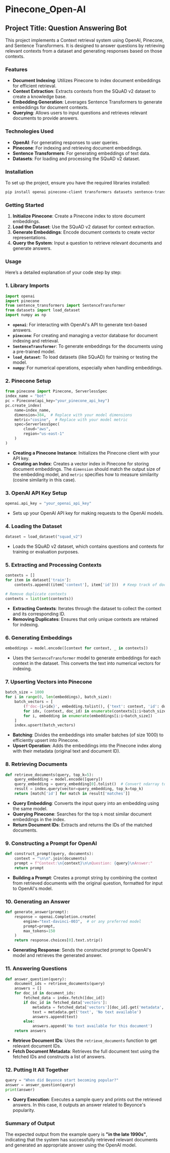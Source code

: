 # Pinecone_Open-AI


## Project Title: Question Answering Bot

This project implements a Context retrieval system using OpenAI, Pinecone, and Sentence Transformers. It is designed to answer questions by retrieving relevant contexts from a dataset and generating responses based on those contexts.

### Features

- **Document Indexing**: Utilizes Pinecone to index document embeddings for efficient retrieval.
- **Context Extraction**: Extracts contexts from the SQuAD v2 dataset to create a knowledge base.
- **Embedding Generation**: Leverages Sentence Transformers to generate embeddings for document contexts.
- **Querying**: Allows users to input questions and retrieves relevant documents to provide answers.

### Technologies Used

- **OpenAI**: For generating responses to user queries.
- **Pinecone**: For indexing and retrieving document embeddings.
- **Sentence Transformers**: For generating embeddings of text data.
- **Datasets**: For loading and processing the SQuAD v2 dataset.

### Installation

To set up the project, ensure you have the required libraries installed:

```bash
pip install openai pinecone-client transformers datasets sentence-transformers
```

### Getting Started

1. **Initialize Pinecone**: Create a Pinecone index to store document embeddings.
2. **Load the Dataset**: Use the SQuAD v2 dataset for context extraction.
3. **Generate Embeddings**: Encode document contexts to create vector representations.
4. **Query the System**: Input a question to retrieve relevant documents and generate answers.

### Usage

Here’s a detailed explanation of your code step by step:

### 1. **Library Imports**

```python
import openai
import pinecone
from sentence_transformers import SentenceTransformer
from datasets import load_dataset
import numpy as np
```

- **`openai`**: For interacting with OpenAI's API to generate text-based answers.
- **`pinecone`**: For creating and managing a vector database for document indexing and retrieval.
- **`SentenceTransformer`**: To generate embeddings for the documents using a pre-trained model.
- **`load_dataset`**: To load datasets (like SQuAD) for training or testing the model.
- **`numpy`**: For numerical operations, especially when handling embeddings.

### 2. **Pinecone Setup**

```python
from pinecone import Pinecone, ServerlessSpec
index_name = "bot"
pc = Pinecone(api_key="your_pinecone_api_key")
pc.create_index(
    name=index_name,
    dimension=384,  # Replace with your model dimensions
    metric="cosine",  # Replace with your model metric
    spec=ServerlessSpec(
        cloud="aws",
        region="us-east-1"
    )
)
```

- **Creating a Pinecone Instance**: Initializes the Pinecone client with your API key.
- **Creating an Index**: Creates a vector index in Pinecone for storing document embeddings. The `dimension` should match the output size of the embedding model, and `metric` specifies how to measure similarity (cosine similarity in this case).

### 3. **OpenAI API Key Setup**

```python
openai.api_key = "your_openai_api_key"
```

- Sets up your OpenAI API key for making requests to the OpenAI models.

### 4. **Loading the Dataset**

```python
dataset = load_dataset("squad_v2")
```

- Loads the SQuAD v2 dataset, which contains questions and contexts for training or evaluation purposes.

### 5. **Extracting and Processing Contexts**

```python
contexts = []
for item in dataset['train']:
    contexts.append((item['context'], item['id']))  # Keep track of document IDs

# Remove duplicate contexts
contexts = list(set(contexts))
```

- **Extracting Contexts**: Iterates through the dataset to collect the context and its corresponding ID.
- **Removing Duplicates**: Ensures that only unique contexts are retained for indexing.

### 6. **Generating Embeddings**

```python
embeddings = model.encode([context for context, _ in contexts])
```

- Uses the `SentenceTransformer` model to generate embeddings for each context in the dataset. This converts the text into numerical vectors for indexing.

### 7. **Upserting Vectors into Pinecone**

```python
batch_size = 1000
for i in range(0, len(embeddings), batch_size):
    batch_vectors = [
        (f'doc-{i+idx}', embedding.tolist(), {'text': context, 'id': doc_id})
        for idx, (context, doc_id) in enumerate(contexts[i:i+batch_size])
        for i, embedding in enumerate(embeddings[i:i+batch_size])
    ]
    index.upsert(batch_vectors)
```

- **Batching**: Divides the embeddings into smaller batches (of size 1000) to efficiently upsert into Pinecone.
- **Upsert Operation**: Adds the embeddings into the Pinecone index along with their metadata (original text and document ID).

### 8. **Retrieving Documents**

```python
def retrieve_documents(query, top_k=5):
    query_embedding = model.encode([query])
    query_embedding = query_embedding[0].tolist()  # Convert ndarray to list
    result = index.query(vector=query_embedding, top_k=top_k)
    return [match['id'] for match in result['matches']]
```

- **Query Embedding**: Converts the input query into an embedding using the same model.
- **Querying Pinecone**: Searches for the top `k` most similar document embeddings in the index.
- **Return Document IDs**: Extracts and returns the IDs of the matched documents.

### 9. **Constructing a Prompt for OpenAI**

```python
def construct_prompt(query, documents):
    context = "\n\n".join(documents)
    prompt = f"Context:\n{context}\n\nQuestion: {query}\nAnswer:"
    return prompt
```

- **Building a Prompt**: Creates a prompt string by combining the context from retrieved documents with the original question, formatted for input to OpenAI's model.

### 10. **Generating an Answer**

```python
def generate_answer(prompt):
    response = openai.Completion.create(
        engine="text-davinci-003",  # or any preferred model
        prompt=prompt,
        max_tokens=150
    )
    return response.choices[0].text.strip()
```

- **Generating Response**: Sends the constructed prompt to OpenAI's model and retrieves the generated answer.

### 11. **Answering Questions**

```python
def answer_question(query):
    document_ids = retrieve_documents(query)
    answers = []
    for doc_id in document_ids:
        fetched_data = index.fetch([doc_id])
        if doc_id in fetched_data['vectors']:
            metadata = fetched_data['vectors'][doc_id].get('metadata', {})
            text = metadata.get('text', 'No text available')
            answers.append(text)
        else:
            answers.append('No text available for this document')
    return answers
```

- **Retrieve Document IDs**: Uses the `retrieve_documents` function to get relevant document IDs.
- **Fetch Document Metadata**: Retrieves the full document text using the fetched IDs and constructs a list of answers.

### 12. **Putting It All Together**

```python
query = "When did Beyonce start becoming popular?"
answer = answer_question(query)
print(answer)
```

- **Query Execution**: Executes a sample query and prints out the retrieved answers. In this case, it outputs an answer related to Beyonce's popularity.

### Summary of Output

The expected output from the example query is **"in the late 1990s"**, indicating that the system has successfully retrieved relevant documents and generated an appropriate answer using the OpenAI model.

